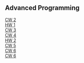 ## Advanced Programming

[CW 2](https://hasankagit.github.io/Odevler/Lab_2.html) <br>
[HW 1](https://hasankagit.github.io/Odevler/homework_1.html) <br>
[CW 3](https://hasankagit.github.io/Odevler/inspector.html) <br>
[CW 4](https://hasankagit.github.io/Odevler/index.html)<br>
[HW 2](https://hasankagit.github.io/Odevler/HW%202/Database.html)<br>
[CW 5](https://hasankagit.github.io/Odevler/CW%205/CW5.html)<br>
[CW 6](https://hasankagit.github.io/Odevler/CW6.html)<br>
[CW 6](https://hasankagit.github.io/Odevler/HW3/HW3.html)<br>
